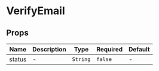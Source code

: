 # VerifyEmail

## Props

<!-- @vuese:VerifyEmail:props:start -->
|Name|Description|Type|Required|Default|
|---|---|---|---|---|
|status|-|`String`|`false`|-|

<!-- @vuese:VerifyEmail:props:end -->


